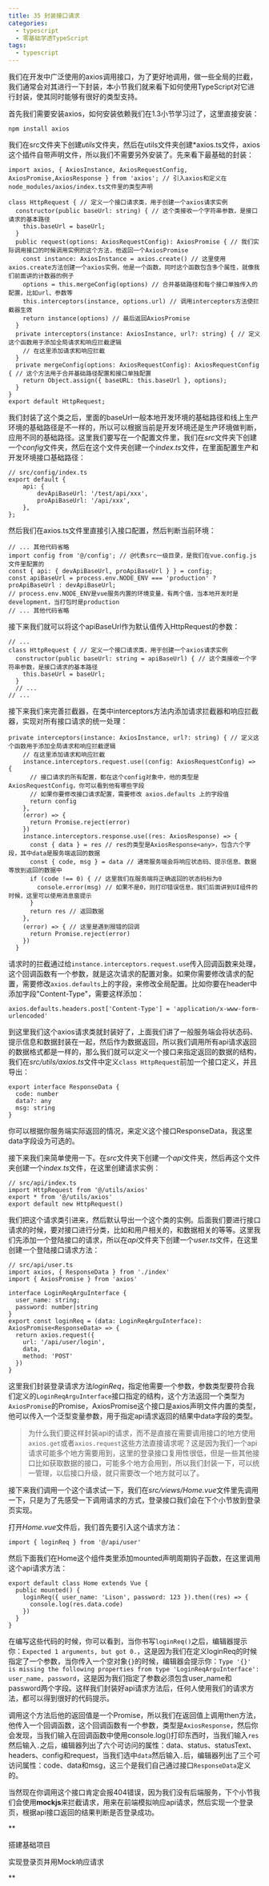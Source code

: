 ```yaml
---
title: 35 封装接口请求
categories: 
  - typescript
  - 零基础学透TypeScript
tags: 
  - typescript
---
```


我们在开发中广泛使用的axios调用接口，为了更好地调用，做一些全局的拦截，我们通常会对其进行一下封装，本小节我们就来看下如何使用TypeScript对它进行封装，使其同时能够有很好的类型支持。

首先我们需要安装axios，如何安装依赖我们在1.3小节学习过了，这里直接安装：

``` {.language-shell}
npm install axios
```

我们在src文件夹下创建*utils*文件夹，然后在utils文件夹创建\*axios.ts文件，axios这个插件自带声明文件，所以我们不需要另外安装了。先来看下最基础的封装：

``` {.language-typescript}
import axios, { AxiosInstance, AxiosRequestConfig, AxiosPromise,AxiosResponse } from 'axios'; // 引入axios和定义在node_modules/axios/index.ts文件里的类型声明

class HttpRequest { // 定义一个接口请求类，用于创建一个axios请求实例
  constructor(public baseUrl: string) { // 这个类接收一个字符串参数，是接口请求的基本路径
    this.baseUrl = baseUrl;
  }
  public request(options: AxiosRequestConfig): AxiosPromise { // 我们实际调用接口的时候调用实例的这个方法，他返回一个AxiosPromise
    const instance: AxiosInstance = axios.create() // 这里使用axios.create方法创建一个axios实例，他是一个函数，同时这个函数包含多个属性，就像我们前面讲的计数器的例子
    options = this.mergeConfig(options) // 合并基础路径和每个接口单独传入的配置，比如url、参数等
    this.interceptors(instance, options.url) // 调用interceptors方法使拦截器生效
    return instance(options) // 最后返回AxiosPromise
  }
  private interceptors(instance: AxiosInstance, url?: string) { // 定义这个函数用于添加全局请求和响应拦截逻辑
    // 在这里添加请求和响应拦截
  }
  private mergeConfig(options: AxiosRequestConfig): AxiosRequestConfig { // 这个方法用于合并基础路径配置和接口单独配置
    return Object.assign({ baseURL: this.baseUrl }, options);
  }
}
export default HttpRequest;
```

我们封装了这个类之后，里面的baseUrl一般本地开发环境的基础路径和线上生产环境的基础路径是不一样的，所以可以根据当前是开发环境还是生产环境做判断，应用不同的基础路径。这里我们要写在一个配置文件里，我们在*src*文件夹下创建一个*config*文件夹，然后在这个文件夹创建一个*index.ts*文件，在里面配置生产和开发环境接口基础路径：

``` {.language-typescript}
// src/config/index.ts
export default {
    api: {
        devApiBaseUrl: '/test/api/xxx',
        proApiBaseUrl: '/api/xxx',
    },
};
```

然后我们在axios.ts文件里直接引入接口配置，然后判断当前环境：

``` {.language-typescript}
// ... 其他代码省略
import config from '@/config'; // @代表src一级目录，是我们在vue.config.js文件里配置的
const { api: { devApiBaseUrl, proApiBaseUrl } } = config;
const apiBaseUrl = process.env.NODE_ENV === 'production' ? proApiBaseUrl : devApiBaseUrl;
// process.env.NODE_ENV是vue服务内置的环境变量，有两个值，当本地开发时是development，当打包时是production
// ... 其他代码省略
```

接下来我们就可以将这个apiBaseUrl作为默认值传入HttpRequest的参数：

``` {.language-typescript}
// ...
class HttpRequest { // 定义一个接口请求类，用于创建一个axios请求实例
  constructor(public baseUrl: string = apiBaseUrl) { // 这个类接收一个字符串参数，是接口请求的基本路径
    this.baseUrl = baseUrl;
  }
  // ...
// ...
```

接下来我们来完善拦截器，在类中interceptors方法内添加请求拦截器和响应拦截器，实现对所有接口请求的统一处理：

``` {.language-typescript}
private interceptors(instance: AxiosInstance, url?: string) { // 定义这个函数用于添加全局请求和响应拦截逻辑
    // 在这里添加请求和响应拦截
    instance.interceptors.request.use((config: AxiosRequestConfig) => {
      // 接口请求的所有配置，都在这个config对象中，他的类型是AxiosRequestConfig，你可以看到他有哪些字段
      // 如果你要修改接口请求配置，需要修改 axios.defaults 上的字段值
      return config
    },
    (error) => {
      return Promise.reject(error)
    })
    instance.interceptors.response.use((res: AxiosResponse) => {
      const { data } = res // res的类型是AxiosResponse<any>，包含六个字段，其中data是服务端返回的数据
      const { code, msg } = data // 通常服务端会将响应状态码、提示信息、数据等放到返回的数据中
      if (code !== 0) { // 这里我们在服务端将正确返回的状态码标为0
        console.error(msg) // 如果不是0，则打印错误信息，我们后面讲到UI组件的时候，这里可以使用消息窗提示
      }
      return res // 返回数据
    },
    (error) => { // 这里是遇到报错的回调
      return Promise.reject(error)
    })
  }
```

请求时的拦截通过给`instance.interceptors.request.use`传入回调函数来处理，这个回调函数有一个参数，就是这次请求的配置对象。如果你需要修改请求的配置，需要修改`axios.defaults`上的字段，来修改全局配置。比如你要在header中添加字段"Content-Type"，需要这样添加：

``` {.language-typescript}
axios.defaults.headers.post['Content-Type'] = 'application/x-www-form-urlencoded'
```

到这里我们这个axios请求类就封装好了，上面我们讲了一般服务端会将状态码、提示信息和数据封装在一起，然后作为数据返回，所以我们调用所有api请求返回的数据格式都是一样的，那么我们就可以定义一个接口来指定返回的数据的结构，我们在*src/utils/axios.ts*文件中定义`class HttpRequest`前加一个接口定义，并且导出：

``` {.language-typescript}
export interface ResponseData {
  code: number
  data?: any
  msg: string
}
```

你可以根据你服务端实际返回的情况，来定义这个接口ResponseData，我这里data字段设为可选的。

接下来我们来简单使用一下。在*src*文件夹下创建一个*api*文件夹，然后再这个文件夹创建一个*index.ts*文件，在这里创建请求实例：

``` {.language-typescript}
// src/api/index.ts
import HttpRequest from '@/utils/axios'
export * from '@/utils/axios'
export default new HttpRequest()
```

我们把这个请求类引进来，然后默认导出一个这个类的实例。后面我们要进行接口请求的时候，要对接口进行分类，比如和用户相关的，和数据相关的等等。这里我们先添加一个登陆接口的请求，所以在*api*文件夹下创建一个*user.ts*文件，在这里创建一个登陆接口请求方法：

``` {.language-typescript}
// src/api/user.ts
import axios, { ResponseData } from './index'
import { AxiosPromise } from 'axios'

interface LoginReqArguInterface {
  user_name: string;
  password: number|string
}
export const loginReq = (data: LoginReqArguInterface): AxiosPromise<ResponseData> => {
  return axios.request({
    url: '/api/user/login',
    data,
    method: 'POST'
  })
}
```

这里我们封装登录请求方法*loginReq*，指定他需要一个参数，参数类型要符合我们定义的`LoginReqArguInterface`接口指定的结构，这个方法返回一个类型为`AxiosPromise`的Promise，AxiosPromise这个接口是axios声明文件内置的类型，他可以传入一个泛型变量参数，用于指定api请求返回的结果中data字段的类型。

> 为什么我们要这样封装api的请求，而不是直接在需要调用接口的地方使用`axios.get`或者`axios.request`这些方法直接请求呢？这是因为我们一个api请求可能多个地方需要用到，这里的登录接口复用性很低，但是一些其他接口比如获取数据的接口，可能多个地方会用到，所以我们封装一下，可以统一管理，以后接口升级，就只需要改一个地方就可以了。

接下来我们调用一个这个请求试一下，我们在*src/views/Home.vue*文件里先调用一下，只是为了先感受一下调用请求的方式，登录接口我们会在下个小节放到登录页实现。

打开*Home.vue*文件后，我们首先要引入这个请求方法：

``` {.language-typescript}
import { loginReq } from '@/api/user'
```

然后下面我们在Home这个组件类里添加mounted声明周期钩子函数，在这里调用这个api请求方法：

``` {.language-typescript}
export default class Home extends Vue {
  public mounted() {
    loginReq({ user_name: 'Lison', password: 123 }).then((res) => {
      console.log(res.data.code)
    })
  }
}
```

在编写这些代码的时候，你可以看到，当你书写`loginReq()`之后，编辑器提示你：`Expected 1 arguments, but got 0.`，这是因为我们在定义loginReq的时候指定了一个参数，当你传入一个空对象`{}`的时候，编辑器会提示你：`Type '{}' is missing the following properties from type 'LoginReqArguInterface': user_name, password`，这是因为我们指定了参数必须包含user\_name和password两个字段。这样我们封装好api请求方法后，任何人使用我们的请求方法，都可以得到很好的代码提示。

调用这个方法后他的返回值是一个Promise，所以我们在返回值上调用then方法，他传入一个回调函数，这个回调函数有一个参数，类型是`AxiosResponse`，然后你会发现，当我们输入在回调函数中使用console.log()打印东西时，当我们输入`res`然后输入`.`之后，编辑器列出了六个可访问的属性：data、status、statusText、headers、config和request，当我们选中`data`然后输入`.`后，编辑器列出了三个可访问属性：code、data和msg，这三个是我们自己通过接口`ResponseData`定义的。

当然现在你调用这个接口肯定会报404错误，因为我们没有后端服务，下个小节我们会使用**mockjs**来拦截请求，用来在前端模拟响应api请求，然后实现一个登录页，根据api接口返回的结果判断是否登录成功。

[](/read/35/article/371)

**

搭建基础项目

[](/read/35/article/373)

实现登录页并用Mock响应请求

**

